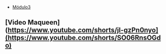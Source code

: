 
- [Módulo3](maqueen3.hex)
## [Video Maqueen] (https://www.youtube.com/shorts/jI-gzPn0nyo](https://www.youtube.com/shorts/SO06RnsOGdo)
